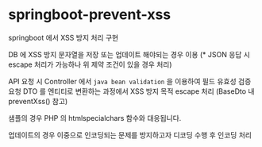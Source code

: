 # springboot-prevent-xss


springboot 에서 XSS 방지 처리 구현

DB 에 XSS 방지 문자열을 저장 또는 업데이트 해야되는 경우 이용
(* JSON 응답 시 escape 처리가 가능하나 위 제약 조건이 있을 경우 처리)

API 요청 시 Controller 에서 `java bean validation` 을 이용하여 필드 유효성 검증
요청 DTO 를 엔티티로 변환하는 과정에서 XSS 방지 목적 escape 처리 (BaseDto 내 preventXss() 참고)

샘플의 경우 PHP 의 htmlspecialchars 함수와 대응됩니다.

업데이트의 경우 이중으로 인코딩되는 문제를 방지하고자 디코딩 수행 후 인코딩 처리